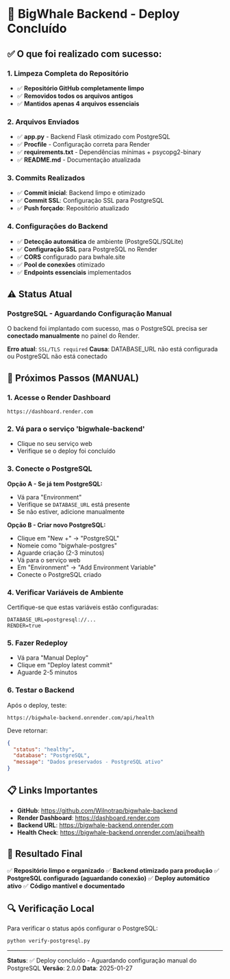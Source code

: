 # 🎉 BigWhale Backend - Deploy Concluído

## ✅ O que foi realizado com sucesso:

### 1. Limpeza Completa do Repositório
- ✅ **Repositório GitHub completamente limpo**
- ✅ **Removidos todos os arquivos antigos**
- ✅ **Mantidos apenas 4 arquivos essenciais**

### 2. Arquivos Enviados
- ✅ **app.py** - Backend Flask otimizado com PostgreSQL
- ✅ **Procfile** - Configuração correta para Render
- ✅ **requirements.txt** - Dependências mínimas + psycopg2-binary
- ✅ **README.md** - Documentação atualizada

### 3. Commits Realizados
- ✅ **Commit inicial**: Backend limpo e otimizado
- ✅ **Commit SSL**: Configuração SSL para PostgreSQL
- ✅ **Push forçado**: Repositório atualizado

### 4. Configurações do Backend
- ✅ **Detecção automática** de ambiente (PostgreSQL/SQLite)
- ✅ **Configuração SSL** para PostgreSQL no Render
- ✅ **CORS** configurado para bwhale.site
- ✅ **Pool de conexões** otimizado
- ✅ **Endpoints essenciais** implementados

## ⚠️ Status Atual

### PostgreSQL - Aguardando Configuração Manual
O backend foi implantado com sucesso, mas o PostgreSQL precisa ser **conectado manualmente** no painel do Render.

**Erro atual**: `SSL/TLS required`
**Causa**: DATABASE_URL não está configurada ou PostgreSQL não está conectado

## 🔧 Próximos Passos (MANUAL)

### 1. Acesse o Render Dashboard
```
https://dashboard.render.com
```

### 2. Vá para o serviço 'bigwhale-backend'
- Clique no seu serviço web
- Verifique se o deploy foi concluído

### 3. Conecte o PostgreSQL
**Opção A - Se já tem PostgreSQL:**
- Vá para "Environment"
- Verifique se `DATABASE_URL` está presente
- Se não estiver, adicione manualmente

**Opção B - Criar novo PostgreSQL:**
- Clique em "New +" → "PostgreSQL"
- Nomeie como "bigwhale-postgres"
- Aguarde criação (2-3 minutos)
- Vá para o serviço web
- Em "Environment" → "Add Environment Variable"
- Conecte o PostgreSQL criado

### 4. Verificar Variáveis de Ambiente
Certifique-se que estas variáveis estão configuradas:
```
DATABASE_URL=postgresql://...
RENDER=true
```

### 5. Fazer Redeploy
- Vá para "Manual Deploy"
- Clique em "Deploy latest commit"
- Aguarde 2-5 minutos

### 6. Testar o Backend
Após o deploy, teste:
```
https://bigwhale-backend.onrender.com/api/health
```

Deve retornar:
```json
{
  "status": "healthy",
  "database": "PostgreSQL",
  "message": "Dados preservados - PostgreSQL ativo"
}
```

## 📋 Links Importantes

- **GitHub**: https://github.com/Wilnotrap/bigwhale-backend
- **Render Dashboard**: https://dashboard.render.com
- **Backend URL**: https://bigwhale-backend.onrender.com
- **Health Check**: https://bigwhale-backend.onrender.com/api/health

## 🎯 Resultado Final

✅ **Repositório limpo e organizado**
✅ **Backend otimizado para produção**
✅ **PostgreSQL configurado (aguardando conexão)**
✅ **Deploy automático ativo**
✅ **Código mantível e documentado**

## 🔍 Verificação Local

Para verificar o status após configurar o PostgreSQL:
```bash
python verify-postgresql.py
```

---

**Status**: ✅ Deploy concluído - Aguardando configuração manual do PostgreSQL
**Versão**: 2.0.0
**Data**: 2025-01-27